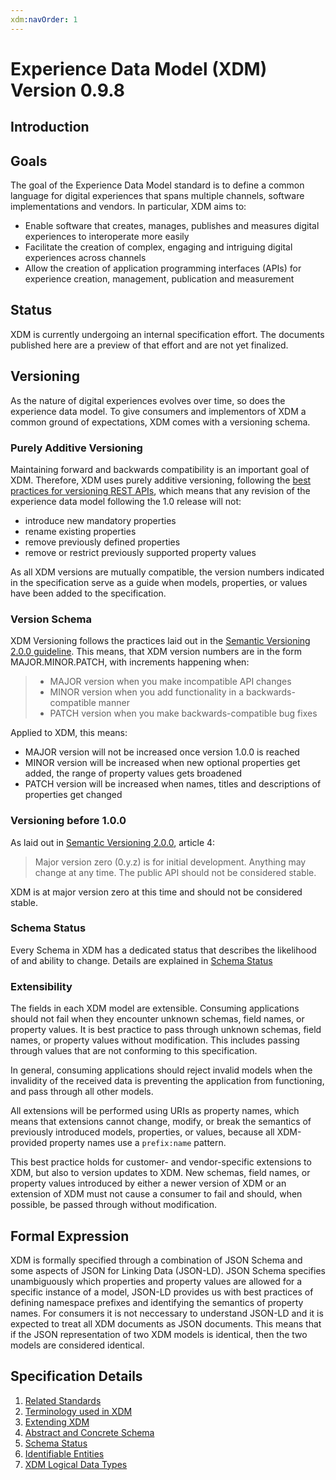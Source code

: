 ```yaml
---
xdm:navOrder: 1
---
```


# Experience Data Model (XDM) Version 0.9.8

## Introduction

## Goals

The goal of the Experience Data Model standard is to define a common language for digital experiences that spans multiple channels, software implementations and vendors. In particular, XDM aims to:

- Enable software that creates, manages, publishes and measures digital experiences to interoperate more easily
- Facilitate the creation of complex, engaging and intriguing digital experiences across channels
- Allow the creation of application programming interfaces (APIs) for experience creation, management, publication and measurement

## Status

XDM is currently undergoing an internal specification effort. The documents published here are a preview of that effort and are not yet finalized.

## Versioning

As the nature of digital experiences evolves over time, so does the experience data model. To give consumers and implementors of XDM a common ground of expectations, XDM comes with a versioning schema.

### Purely Additive Versioning

Maintaining forward and backwards compatibility is an important goal of XDM. Therefore, XDM uses purely additive versioning, following the [best practices for versioning REST APIs](https://www.infoq.com/articles/roy-fielding-on-versioning), which means that any revision of the experience data model following the 1.0 release will not:

- introduce new mandatory properties
- rename existing properties
- remove previously defined properties
- remove or restrict previously supported property values

As all XDM versions are mutually compatible, the version numbers indicated in the specification serve as a guide when models, properties, or values have been added to the specification.

### Version Schema

XDM Versioning follows the practices laid out in the [Semantic Versioning 2.0.0 guideline](https://semver.org). This means, that XDM version numbers are in the form MAJOR.MINOR.PATCH, with increments happening when:

> - MAJOR version when you make incompatible API changes
> - MINOR version when you add functionality in a backwards-compatible manner
> - PATCH version when you make backwards-compatible bug fixes

Applied to XDM, this means:

- MAJOR version will not be increased once version 1.0.0 is reached
- MINOR version will be increased when new optional properties get added, the range of property values gets broadened
- PATCH version will be increased when names, titles and descriptions of properties get changed

### Versioning before 1.0.0

As laid out in [Semantic Versioning 2.0.0](https://semver.org), article 4:

> Major version zero (0.y.z) is for initial development. Anything may change at any time. The public API should not be considered stable.

XDM is at major version zero at this time and should not be considered stable.

### Schema Status

Every Schema in XDM has a dedicated status that describes the likelihood of and ability to change. Details are explained in [Schema Status](status.md)

### Extensibility

The fields in each XDM model are extensible. Consuming applications should not fail when they encounter unknown schemas, field names, or property values.
It is best practice to pass through unknown schemas, field names, or property values without modification. This includes passing through values that are not conforming to this specification.

In general, consuming applications should reject invalid models when the invalidity of the received data is preventing the application from functioning, and pass through all other models.

All extensions will be performed using URIs as property names, which means that extensions cannot change, modify, or break the semantics of previously introduced models, properties, or values, because all XDM-provided property names use a `prefix:name` pattern.

This best practice holds for customer- and vendor-specific extensions to XDM, but also to version updates to XDM.
New schemas, field names, or property values introduced by either a newer version of XDM or an extension of XDM must not cause a consumer to fail and should, when possible, be passed through without modification.

## Formal Expression

XDM is formally specified through a combination of JSON Schema and some aspects of JSON for Linking Data (JSON-LD).
JSON Schema specifies unambiguously which properties and property values are allowed for a specific instance of a model, JSON-LD provides us with best practices of defining namespace prefixes and identifying the semantics of property names.
For consumers it is not neccessary to understand JSON-LD and it is expected to treat all XDM documents as JSON documents.
This means that if the JSON representation of two XDM models is identical, then the two models are considered identical.

## Specification Details

1.  [Related Standards](standards.md)
2.  [Terminology used in XDM](terminology.md)
3.  [Extending XDM](extensions.md)
4.  [Abstract and Concrete Schema](abstract.md)
5.  [Schema Status](status.md)
6.  [Identifiable Entities](id.md)
7.  [XDM Logical Data Types](data_types.md)

